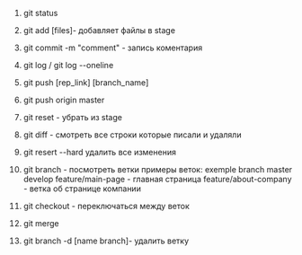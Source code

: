 1. git status
2. git add [files]- добавляет файлы в stage
3. git commit -m "comment" - запись коментария
4. git log / git log --oneline
5. git push [rep_link] [branch_name]


6. git push origin master
7. git reset - убрать из stage
8. git diff - смотреть все строки которые писали и удаляли
9. git resert --hard удалить все изменения 

10. git branch - посмотреть ветки
примеры веток: exemple branch
master
develop
feature/main-page - главная страница 
feature/about-company - ветка об странице компании

11. git checkout - переключаться между веток

12. git merge
13. git branch -d [name branch]- удалить ветку